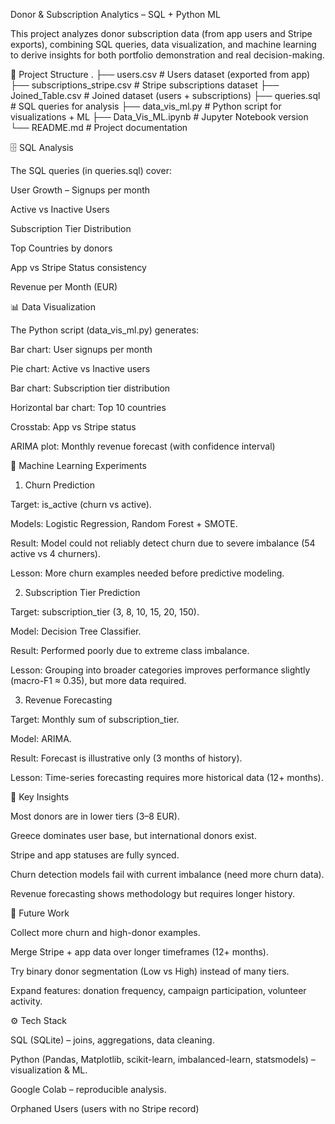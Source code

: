 Donor & Subscription Analytics – SQL + Python ML

This project analyzes donor subscription data (from app users and Stripe exports), combining SQL queries, data visualization, and machine learning to derive insights for both portfolio demonstration and real decision-making.

📁 Project Structure
.
├── users.csv                 # Users dataset (exported from app)
├── subscriptions_stripe.csv  # Stripe subscriptions dataset
├── Joined_Table.csv          # Joined dataset (users + subscriptions)
├── queries.sql               # SQL queries for analysis
├── data_vis_ml.py            # Python script for visualizations + ML
├── Data_Vis_ML.ipynb         # Jupyter Notebook version
└── README.md                 # Project documentation

🗄️ SQL Analysis

The SQL queries (in queries.sql) cover:

User Growth – Signups per month

Active vs Inactive Users

Subscription Tier Distribution

Top Countries by donors

App vs Stripe Status consistency

Revenue per Month (EUR)

📊 Data Visualization

The Python script (data_vis_ml.py) generates:

Bar chart: User signups per month

Pie chart: Active vs Inactive users

Bar chart: Subscription tier distribution

Horizontal bar chart: Top 10 countries

Crosstab: App vs Stripe status

ARIMA plot: Monthly revenue forecast (with confidence interval)

🤖 Machine Learning Experiments
1. Churn Prediction

Target: is_active (churn vs active).

Models: Logistic Regression, Random Forest + SMOTE.

Result: Model could not reliably detect churn due to severe imbalance (54 active vs 4 churners).

Lesson: More churn examples needed before predictive modeling.

2. Subscription Tier Prediction

Target: subscription_tier (3, 8, 10, 15, 20, 150).

Model: Decision Tree Classifier.

Result: Performed poorly due to extreme class imbalance.

Lesson: Grouping into broader categories improves performance slightly (macro-F1 ≈ 0.35), but more data required.

3. Revenue Forecasting

Target: Monthly sum of subscription_tier.

Model: ARIMA.

Result: Forecast is illustrative only (3 months of history).

Lesson: Time-series forecasting requires more historical data (12+ months).

📝 Key Insights

Most donors are in lower tiers (3–8 EUR).

Greece dominates user base, but international donors exist.

Stripe and app statuses are fully synced.

Churn detection models fail with current imbalance (need more churn data).

Revenue forecasting shows methodology but requires longer history.

🚀 Future Work

Collect more churn and high-donor examples.

Merge Stripe + app data over longer timeframes (12+ months).

Try binary donor segmentation (Low vs High) instead of many tiers.

Expand features: donation frequency, campaign participation, volunteer activity.

⚙️ Tech Stack

SQL (SQLite) – joins, aggregations, data cleaning.

Python (Pandas, Matplotlib, scikit-learn, imbalanced-learn, statsmodels) – visualization & ML.

Google Colab – reproducible analysis.

Orphaned Users (users with no Stripe record)
